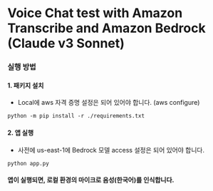 # Voice Chat test with Amazon Transcribe and Amazon Bedrock (Claude v3 Sonnet)

### 실행 방법

#### 1. 패키지 설치
- Local에 aws 자격 증명 설정은 되어 있어야 합니다. (aws configure)
```
python -m pip install -r ./requirements.txt
```

#### 2. 앱 실행
- 사전에 us-east-1에 Bedrock 모델 access 설정은 되어 있어야 합니다.
```
python app.py
```

#### 앱이 실행되면, 로컬 환경의 마이크로 음성(한국어)를 인식합니다.

